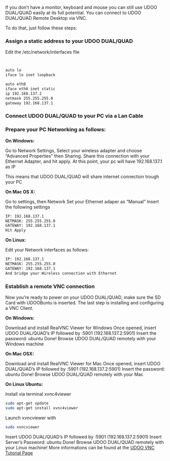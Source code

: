 

If you don’t have a monitor, keyboard and mouse you can still use UDOO DUAL/QUAD easily at its full potential. 
You can connect to UDOO DUAL/QUAD Remote Desktop via VNC.

To do that, just follow these steps:

### Assign a static address to your UDOO DUAL/QUAD 

Edit the /etc/network/interfaces file

```bash


auto lo
iface lo inet loopback

auto eth0
iface eth0 inet static
ip 192.168.137.2
netmask 255.255.255.0
gateway 192.168.137.1

```


### Connect UDOO DUAL/QUAD to your PC via a Lan Cable

### Prepare your PC Networking as follows:

<strong>On Windows:</strong>

Go to Network Settings, Select your wireless adapter and choose “Advanced Properties” then Sharing.
Share this connection with your Ethernet Adapter, and hit apply.
At this point, your pc will have 192.168.137.1 as IP

This means that UDOO DUAL/QUAD will share internet connection trough your PC

<strong>On Mac OS X:</strong>

Go to settings, then Network
Set your Ethernet adaper as “Manual”
Insert the following settings

```bash
IP: 192.168.137.1
NETMASK: 255.255.255.0
GATEWAY: 192.168.137.1
Hit Apply
```

<strong>On Linux:</strong>

Edit your Network interfaces as follows:

```bash
IP: 192.168.137.1
NETMASK: 255.255.255.0
GATEWAY: 192.168.137.1
And bridge your Wireless connection with Ethernet
``` 

### Establish a remote VNC connection

Now you’re ready to power on your UDOO DUAL/QUAD, make sure the SD Card with UDOOBuntu is inserted. The last step is installing and configuring a VNC Client.

<strong>On Windows:</strong>


Download and install RealVNC Viewer for Windows
Once opened, insert UDOO DUAL/QUAD’s IP followed by :5901 (192.168.137.2:5901)
Insert the password: ubuntu
Done! Browse UDOO DUAL/QUAD remotely with your Windows machine
 

<strong>On Mac OSX:</strong>


Download and install RealVNC Viewer for Mac
Once opened, insert UDOO DUAL/QUAD’s IP followed by :5901 (192.168.137.2:5901)
Insert the password: ubuntu
Done! Browse UDOO DUAL/QUAD remotely with your Mac
 

<strong>On Linux Ubuntu:</strong>


Install via terminal xvnc4viewer
```bash
sudo apt-get update
sudo apt-get install xvnc4viewer
```

Launch xvncviewer with
```bash
sudo xvncviewer
```

Insert UDOO DUAL/QUAD’s IP followed by :5901 (192.168.137.2:5901)
Insert Server’s Password: ubuntu
Done! Browse UDOO DUAL/QUAD remotely with your Linux machine!
More informations can be found at the [UDOO VNC Tutorial Page](http://udoo.org/tutorial/vnc-server-with-udoo/)